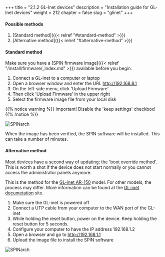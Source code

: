 +++
title = "2.1.2 GL-Inet devices"
description = "Installation guide for GL-Inet devices"
weight = 212
chapter = false
slug = "glinet"
+++

#### Possible methods

1. [Standard method]({{< relref "#standard-method" >}})
1. [Alternative method]({{< relref "#alternative-method" >}})

#### Standard method

Make sure you have a [SPIN firmware image]({{< relref "/install/firmware/_index.md" >}})  available before you begin.

1. Connect a GL-inet to a computer or laptop
1. Open a browser window and enter the URL http://192.168.8.1
1. On the left-side menu, click 'Upload Firmware'
1. Then click 'Upload Firmware' in the upper right
1. Select the firmware image file from your local disk

{{% notice warning %}}
Important! Disable the 'keep settings' checkbox!
{{% /notice %}}

![SPINarch](/images/screenshot_glinet_upload_firmware.png?width=30pc&classes=shadow "GL-inet upload firmware")

When the image has been verified, the SPIN software will be installed. This can take a number of minutes.

#### Alternative method

Most devices have a second way of updating; the 'boot override method'. This is worth a shot if the device does not start normally or you cannot access the administrator panels anymore.

This is the method for the [GL-inet AR-150](https://www.gl-inet.com/ar150/) model. For other models, the process may differ. More information can be found at the [GL-inet documetation](http://www.gl-inet.com/docs/) site.

1. Make sure the GL-inet is powered off
1. Connect a UTP cable from your computer to the WAN port of the GL-inet
1. While holding the reset button, power on the device. Keep holding the reset button for 5 seconds.
1. Configure your computer to have the IP address 192.168.1.2
1. Open a browser and go to http://192.168.1.1
1. Upload the image file to install the SPIN software

![SPINarch](/images/screenshot_glinet_boot_firmware.png?width=30pc&classes=shadow "GL-inet boot override firmware")




